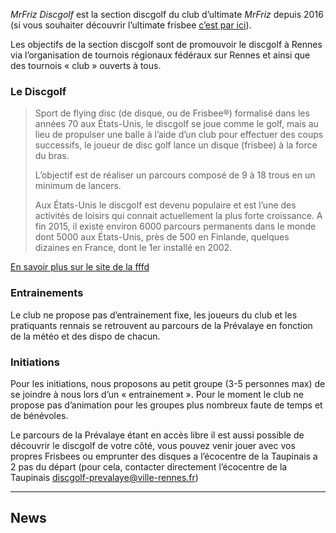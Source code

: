 _MrFriz Discgolf_ est la section discgolf du club d’ultimate _MrFriz_ depuis 2016 (si vous souhaiter découvrir l’ultimate frisbee [c’est par ici](www.mrfriz.fr)).

Les objectifs de la section discgolf sont de promouvoir le discgolf à Rennes via l’organisation de tournois régionaux fédéraux sur Rennes et ainsi que des tournois « club » ouverts à tous.

### Le Discgolf

> Sport de flying disc (de disque, ou de Frisbee®) formalisé dans les années 70 aux États-Unis, le discgolf se joue comme le golf, mais au lieu de propulser une balle à l’aide d’un club pour effectuer des coups successifs, le joueur de disc golf lance un disque (frisbee) à la force du bras.
> 
> L’objectif est de réaliser un parcours composé de 9 à 18 trous en un minimum de lancers.
>
> Aux États-Unis le discgolf est devenu populaire et est l’une des activités de loisirs qui connait actuellement la plus forte croissance. A fin 2015, il existe environ 6000 parcours permanents dans le monde dont 5000 aux États-Unis, près de 500 en Finlande, quelques dizaines en France, dont le 1er installé en 2002.

[En savoir plus sur le site de la fffd](http://www.ffdf.fr/quest-disc-golf/)

### Entrainements

Le club ne propose pas d’entrainement fixe, les joueurs du club et les pratiquants rennais se retrouvent au parcours de la Prévalaye en fonction de la météo et des dispo de chacun.

### Initiations

Pour les initiations, nous proposons au petit groupe (3-5 personnes max) de se joindre à nous lors d’un « entrainement ». Pour le moment le club ne propose pas d’animation pour les groupes plus nombreux faute de temps et de bénévoles.

Le parcours de la Prévalaye étant en accès libre il est aussi possible de découvrir le discgolf de votre côté, vous pouvez venir jouer avec vos propres Frisbees ou emprunter des disques a l’écocentre de la Taupinais a 2 pas du départ (pour cela, contacter directement l’écocentre de la Taupinais [discgolf-prevalaye@ville-rennes.fr](discgolf-prevalaye@ville-rennes.fr))


-----
## News